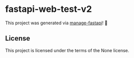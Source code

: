 # fastapi-web-test-v2

This project was generated via [manage-fastapi](https://ycd.github.io/manage-fastapi/)! :tada:

## License

This project is licensed under the terms of the None license.
